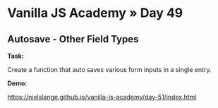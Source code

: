 # Vanilla JS Academy » Day 49

## Autosave - Other Field Types

**Task:**

Create a function that auto saves various form inputs in a single entry.


**Demo:**

https://nielslange.github.io/vanilla-js-academy/day-51/index.html
